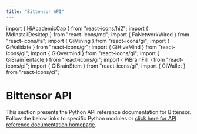 ```yaml
---
title: "Bittensor API"
---
```


import { HiAcademicCap } from "react-icons/hi2";
import { MdInstallDesktop } from "react-icons/md";
import { FaNetworkWired } from "react-icons/fa";
import { GiMining } from "react-icons/gi";
import { GrValidate } from "react-icons/gr";
import { GiHiveMind } from "react-icons/gi";
import { GiOvermind } from "react-icons/gi";
import { GiBrainTentacle } from "react-icons/gi";
import { PiBrainFill } from "react-icons/pi";
import { GiBrainStem } from "react-icons/gi";
import { CiWallet } from "react-icons/ci";



# Bittensor API

This section presents the Python API reference documentation for Bittensor. Follow the below links to specific Python modules or [click here for API reference documentation homepage](https://docs.bittensor.com/python-api/html/index.html). 

<Cards>
    <Card 
    icon={GiHiveMind}
    title='Axon'
    link='https://docs.bittensor.com/python-api/html/autoapi/bittensor/axon/index.html'
    body='Axon services the forward and backward requests from other neurons.' />
    <Card
    icon={GiOvermind}
    title='Dendrite'
    link='https://docs.bittensor.com/python-api/html/autoapi/bittensor/dendrite/index.html'
    body='Dendrite represents the abstracted implementation of a network client module.' />
    <Card
    icon={GiBrainTentacle}
    title='Metagraph'
    link='https://docs.bittensor.com/python-api/html/autoapi/bittensor/metagraph/index.html'
    body='Metagraph neural graph is a dynamic representation of the Bittensor network state.' />
    <Card
    icon={PiBrainFill}
    title='Subtensor'
    link='https://docs.bittensor.com/python-api/html/autoapi/bittensor/subtensor/index.html'
    body='Subtensor class provides a gateway to the blockchain layer of Bittensor.' />
    <Card
    icon={GiBrainStem}
    title='Synapse'
    link='https://docs.bittensor.com/python-api/html/autoapi/bittensor/synapse/index.html'
    body='Synapse module serves as a communication schema between neurons (nodes).' />
    <Card
    icon={CiWallet}
    title='Wallet'
    link='https://docs.bittensor.com/python-api/html/autoapi/bittensor/wallet/index.html'
    body='Wallet class manages hotkey and coldkey, and balances during staking and transfer.' />
</Cards>
